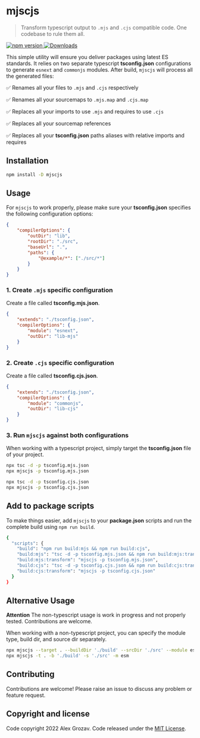 # mjscjs

> Transform typescript output to `.mjs` and `.cjs` compatible code. One codebase to rule them all.

<a href="https://www.npmjs.com/package/mjscjs">
  <img src="https://img.shields.io/npm/v/mjscjs.svg" alt="npm version">
</a>
<a href="https://www.npmjs.com/package/mjscjs">
  <img src="https://img.shields.io/npm/dm/mjscjs.svg" alt="Downloads">
</a>
    
This simple utility will ensure you deliver packages using latest ES standards. It relies on two separate typescript **tsconfig.json** configurations to generate `esnext` and `commonjs` modules. After build, `mjscjs` will process all the generated files:

✅ Renames all your files to `.mjs` and `.cjs` respectively

✅ Renames all your sourcemaps to `.mjs.map` and `.cjs.map`

✅ Replaces all your imports to use `.mjs` and requires to use `.cjs`

✅ Replaces all your sourcemap references

✅ Replaces all your **tsconfig.json** paths aliases with relative imports and requires

## Installation

```bash
npm install -D mjscjs
```

## Usage

For `mjscjs` to work properly, please make sure your **tsconfig.json** specifies the following configuration options:

```json
{
    "compilerOptions": {
        "outDir": "lib",
        "rootDir": "./src",
        "baseUrl": ".",
        "paths": {
            "@example/*": ["./src/*"]
        }
    }
}
```

### 1. Create `.mjs` specific configuration

Create a file called **tsconfig.mjs.json**.

```json 
{
    "extends": "./tsconfig.json",
    "compilerOptions": {
        "module": "esnext",
        "outDir": "lib-mjs"
    }
}
```

### 2. Create `.cjs` specific configuration

Create a file called **tsconfig.cjs.json**.

```json 
{
    "extends": "./tsconfig.json",
    "compilerOptions": {
        "module": "commonjs",
        "outDir": "lib-cjs"
    }
}
```

### 3. Run `mjscjs` against both configurations

When working with a typescript project, simply target the **tsconfig.json** file of your project.

```bash
npx tsc -d -p tsconfig.mjs.json
npx mjscjs -p tsconfig.mjs.json
```

```bash
npx tsc -d -p tsconfig.cjs.json
npx mjscjs -p tsconfig.cjs.json
```

## Add to package scripts

To make things easier, add `mjscjs` to your **package.json** scripts and run the complete build using `npm run build`.

```bash
{
  "scripts": {
    "build": "npm run build:mjs && npm run build:cjs",
    "build:mjs": "tsc -d -p tsconfig.mjs.json && npm run build:mjs:transform",
    "build:mjs:transform": "mjscjs -p tsconfig.mjs.json",
    "build:cjs": "tsc -d -p tsconfig.cjs.json && npm run build:cjs:transform",
    "build:cjs:transform": "mjscjs -p tsconfig.cjs.json"
  }
}
```

## Alternative Usage

**Attention** The non-typescript usage is work in progress and not properly tested. Contributions are welcome.

When working with a non-typescript project, you can specify the module type, build dir, and source dir separately.

```bash
npx mjscjs --target . --buildDir './build' --srcDir './src' --module esm
npx mjscjs -t . -b './build' -s './src' -m esm
```

## Contributing

Contributions are welcome! Please raise an issue to discuss any problem or feature request.

## Copyright and license

Code copyright 2022 Alex Grozav. Code released under the [MIT License](./LICENSE).
